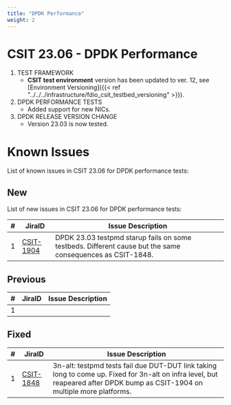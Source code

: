 ```yaml
---
title: "DPDK Performance"
weight: 2
---
```


# CSIT 23.06 - DPDK Performance

1. TEST FRAMEWORK
   - **CSIT test environment** version has been updated to ver. 12, see
     [Environment Versioning]({{< ref "../../../infrastructure/fdio_csit_testbed_versioning" >}}).
2. DPDK PERFORMANCE TESTS
   - Added support for new NICs.
3. DPDK RELEASE VERSION CHANGE
   - Version 23.03 is now tested.

# Known Issues

List of known issues in CSIT 23.06 for DPDK performance tests:

## New

List of new issues in CSIT 23.06 for DPDK performance tests:

**#** | **JiraID**                                       | **Issue Description**
------|--------------------------------------------------|----------------------------------------------------------------------------------------------------------
 1    | [CSIT-1904](https://jira.fd.io/browse/CSIT-1904) | DPDK 23.03 testpmd starup fails on some testbeds. Different cause but the same consequences as CSIT-1848.

## Previous

**#** | **JiraID**                                       | **Issue Description**
------|--------------------------------------------------|---------------------------------------------------------------------------------------------------------------------------------------------------------------------------------------------------------
 1    |                                                  |

## Fixed
**#** | **JiraID**                                       | **Issue Description**
------|--------------------------------------------------|----------------------------------------------------------------------------------------------------------------------------------------------------------------------------
 1    | [CSIT-1848](https://jira.fd.io/browse/CSIT-1848) | 3n-alt: testpmd tests fail due DUT-DUT link taking long to come up. Fixed for 3n-alt on infra level, but reapeared after DPDK bump as CSIT-1904 on multiple more platforms.

